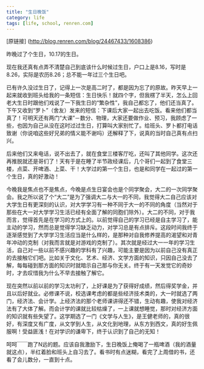 ```yaml
---
title: "生日晚饭"
category: life
tags: [life, school, renren.com]
---
```


[原链接] (http://blog.renren.com/blog/24467433/1608386)

昨晚过了个生日，10.17的生日。

现在我还真有点弄不清楚自己到底该什么时候过生日，户口上是8.16，写时是8.26，实际是农历8.26；总不能一年过三个生日吧。

已有许久没过生日了，记得上一次是高二时了，都是因为忘了的原故。昨天早上一起来就收到班头给我的一条短信：生日快乐！就四个字，但我楞了半天，怎么上回老大生日时跟他们戏说了一下我生日的“繁杂性”，我自己都忘了，他们还当真了。下午又收到“罗卜”（舍友）发来的短信：下课后大家一起出去吃饭。看来他们都当真了！可明天还有两门“大课”－数分、物理，大家还要做作业、预习，我顾虑了一些，也因为自己从没在这时过过生日，打算叫大家别忙了。给班头、罗卜都打电话致谢（你说咱这些好兄弟的情义能不谢吗）还解释了下，说真的当时自己真有点扫兴。

后来他们又来电话，说不出去了，就在食堂三楼客厅吃，还叫了其他同学。这次还再推脱就还是哥们了！天有于是在睡了半节政经课后，几个哥们一起到了食堂三楼，点菜、开啤酒、上菜、干！大学过的第一个生日，也是和同学在一起过的第一个生日，真的好激动！

今晚我是焦点也不是焦点，今晚是点生日宴会也是个同学聚会，大二的一次同学聚会。我之所以说了个“大二”是为了强调大二与大一的不同，我觉得大二自己应该对大学生日有更深刻的认识，对大学学习有一种不同于大一的不同的角度（当然对于那些在大一对大学学习生活已经有全面了解的同胞们除外）。大二的不同，对于我而言，觉得首先是在学习的方式上的。以前觉得自己的学习已经是自主学习了，能主动的学习，然而总是觉得学习缺乏动力，对学习总是有点排斥。这段时间我终于逐渐感觉到了大学学习生活应当是什么样的，是那种对自我修养提高的渴望和对青年冲动的克制（对我而言就是对游戏的克制了）。其次就是经过大一一年的学习生活，自己对一些以前不感兴趣的学科有了兴趣，可能主要是因为以前自己没有真正的去接触它们吧。比如关于文化、艺术、经济、文学方面的知识，只因自己没去了解，每每碰到那方面的知识时就暗示自己那与你无关。终于有一天发觉它的奇妙时，才去叹惜我为什么不早去接触了解它。

现在突然以前以前的学习太功利了，上好课是为了获得好成绩，然后得奖学金，并且以后好就业。必修课不说，校选课考虑的都是些经济技术类的，大一时就选了两门，经济法、会计学。上经济法的那个老师课讲得还不错，生动有趣，使我对经济法有了大体了解。而会计学的课就比较枯燥了，一上课就想睡觉，那时对经济方面的知识就有些失望了。这学期选了一门《文学与人生》，是王健老师的，真的很好，有深度又有广度，从文学到人生，从文化到地理，从东方到西文，真的好生佩服啊！受益匪浅！在对学识的谦卑下，终于认识到了自己的无知！

呵呵￣￣跑了N远的题。应该自我激励下，生日晚饭上俺喝了一瓶啤酒（我的酒量就这点），半红着脸和班头上自习去了。看书时有点迷糊，看完了上周借的书，还看了会儿数分，一直到十点。 

